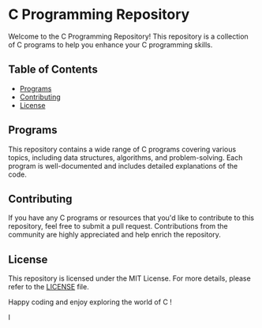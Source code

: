 # 
# C Programming Repository

Welcome to the C Programming Repository! This repository is a collection of C programs to help you enhance your C programming skills.

## Table of Contents

- [Programs](#programs)
- [Contributing](#contributing)
- [License](#license)

## Programs

This repository contains a wide range of C programs covering various topics, including data structures, algorithms, and problem-solving. Each program is well-documented and includes detailed explanations of the code.


## Contributing

If you have any C programs or resources that you'd like to contribute to this repository, feel free to submit a pull request. Contributions from the community are highly appreciated and help enrich the repository.

## License

This repository is licensed under the MIT License. For more details, please refer to the [LICENSE](LICENSE) file.

Happy coding and enjoy exploring the world of C !

I
